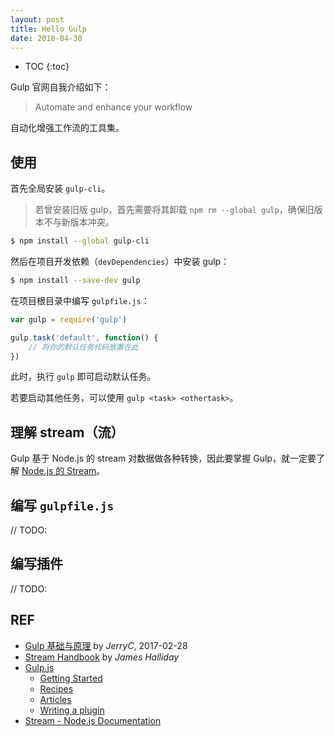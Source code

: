 ```yaml
---
layout: post
title: Hello Gulp
date: 2018-04-30
---
```


* TOC
{:toc}

Gulp 官网自我介绍如下：

> Automate and enhance your workflow

自动化增强工作流的工具集。

## 使用

首先全局安装 `gulp-cli`。

> 若曾安装旧版 gulp，首先需要将其卸载 `npm rm --global gulp`，确保旧版本不与新版本冲突。

```sh
$ npm install --global gulp-cli
```

然后在项目开发依赖（`devDependencies`）中安装 gulp：

```sh
$ npm install --save-dev gulp
```

在项目根目录中编写 `gulpfile.js`：

```js
var gulp = require('gulp')

gulp.task('default', function() {
    // 将你的默认任务代码放置在此
})
```

此时，执行 `gulp` 即可启动默认任务。

若要启动其他任务，可以使用 `gulp <task> <othertask>`。

## 理解 stream（流）

Gulp 基于 Node.js 的 stream 对数据做各种转换，因此要掌握 Gulp，就一定要了解 [Node.js 的 Stream](./2018-05-15-node-stream.md)。

## 编写 `gulpfile.js`

// TODO:

## 编写插件

// TODO:

## REF

- [Gulp 基础与原理][jerryc] by *JerryC*, 2017-02-28
- [Stream Handbook][handbook] by *James Halliday*
- [Gulp.js][gulpjs]
    - [Getting Started][started]
    - [Recipes][recipes]
    - [Articles][articles]
    - [Writing a plugin][plugin]
- [Stream - Node.js Documentation][api]

[gulpjs]: https://gulpjs.com
[started]: https://github.com/gulpjs/gulp/blob/v3.9.1/docs/getting-started.md
[recipes]: https://github.com/gulpjs/gulp/tree/v3.9.1/docs/recipes
[articles]: https://github.com/gulpjs/gulp/blob/v3.9.1/docs/README.md#articles
[jerryc]: http://huang-jerryc.com/2017/02/28/gulp-base/
[handbook]: https://github.com/substack/stream-handbook
[api]: https://nodejs.org/dist/latest/docs/api/stream.html
[through]: https://www.npmjs.com/package/through
[plugin]: https://github.com/gulpjs/gulp/blob/v3.9.1/docs/writing-a-plugin/README.md